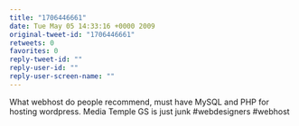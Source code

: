 ```yaml
---
title: "1706446661"
date: Tue May 05 14:33:16 +0000 2009
original-tweet-id: "1706446661"
retweets: 0
favorites: 0
reply-tweet-id: ""
reply-user-id: ""
reply-user-screen-name: ""
---
```

What webhost do people recommend, must have MySQL and PHP for hosting wordpress. Media Temple GS is just junk #webdesigners #webhost

